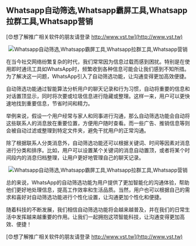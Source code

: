 ## **Whatsapp自动筛选,Whatsapp霸屏工具,Whatsapp拉群工具,Whatsapp营销**

[😍想了解推广相关软件的朋友请登录 http://www.vst.tw](http://www.vst.tw)

 <center><img src="https://vst.tw/MP4/tuiguang/png/6.png" alt="Whatsapp自动筛选,Whatsapp霸屏工具,Whatsapp拉群工具,Whatsapp营销"></center>

在当今社交网络纷繁复杂的时代，我们常常因为信息过载而感到困扰。特别是在使用即时通讯工具如WhatsApp时，频繁收到各种信息可能会让我们感到不知所措。为了解决这一问题，WhatsApp引入了自动筛选功能，让沟通变得更加高效便捷。

自动筛选功能通过智能算法分析用户的聊天记录和行为习惯，自动将重要的信息和对话置顶显示，同时将次要或垃圾信息进行隐藏或整理。这样一来，用户可以更快速地找到重要信息，节省时间和精力。

举例来说，假设一个用户经常与家人和同事进行沟通，那么自动筛选功能会自动将这些联系人的消息放在重要位置，方便用户随时查看。而一些广告、推销信息等则会被自动过滤或整理到特定文件夹，避免干扰用户的正常沟通。

除了根据联系人分类消息外，自动筛选功能还可以根据关键词、时间等因素对消息进行分类和排序。比如，用户可以设置某个关键词的消息自动置顶，或者将某个时间段内的消息归档整理，让用户更好地管理自己的聊天记录。

 <center><img src="https://vst.tw/MP4/tuiguang/png/8.png" alt="Whatsapp自动筛选,Whatsapp霸屏工具,Whatsapp拉群工具,Whatsapp营销"></center>

总的来说，WhatsApp的自动筛选功能为用户提供了更加智能化的沟通体验，帮助他们更好地处理信息，提高工作效率和生活品质。当然，用户也可以根据自己的需求和喜好对自动筛选功能进行个性化设置，让沟通更加个性化和便捷。

随着科技的不断发展，我们相信自动筛选功能将会越来越普及，并在我们的日常生活中发挥越来越重要的作用。让我们一起拥抱这项智能科技，让沟通变得更加高效、便捷！

[😍想了解推广相关软件的朋友请登录 http://www.vst.tw](http://www.vst.tw)



